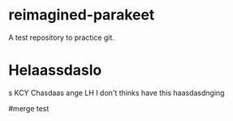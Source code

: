 # reimagined-parakeet
A test repository to practice git.

# Helaassdaslo
s
KCY Chasdaas ange
LH I don't thinks  have this haasdasdnging

#merge test
